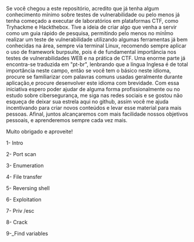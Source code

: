 Se você chegou a este repositório, acredito que já tenha algum conhecimento mínimo sobre testes de vulnerabilidade ou pelo menos já tenha começado a executar de laboratórios em plataformas CTF, como Tryhackme e Hackthebox. Tive a ideia de criar algo que venha a servir como um guia rápido de pesquisa, permitindo pelo menos no mínĺmo realizar um teste de vulnerabilidade utilizando algumas ferramentas já bem conhecidas na área, sempre via terminal Linux, recomendo sempre aplicar o uso de framework burpsuite, pois é de fundamental importância nos testes de vulnerabilidades WEB e na prática de CTF. Uma enorme parte já encontra-se traduzida em "pt-br", lenbrando que a língua Inglesa é de total importância neste campo, então se você tem o básico neste idioma, procure se familiarizar com palavras comuns usadas geralmente durante aplicação,e procure desenvolver este idioma com brevidade. Com essa iniciativa espero poder ajudar de alguma forma profissionalmente ou no estudo sobre cibersegurança, me siga nas redes sociais e se gostou não esqueça de deixar sua estrela aqui no github, assim você me ajuda incentivando para criar novos conteúdos e levar esse material para mais pessoas. Afinal, juntos alcançaremos com mais facilidade nossos objetivos pessoais, e aprenderemos sempre cada vez mais.

Muito obrigado e aproveite!

1- Intro

2- Port scan

3- Enumeration

4- File transfer

5- Reversing shell

6- Exploitation

7- Priv /esc

8- Crack

9-_Find variables
